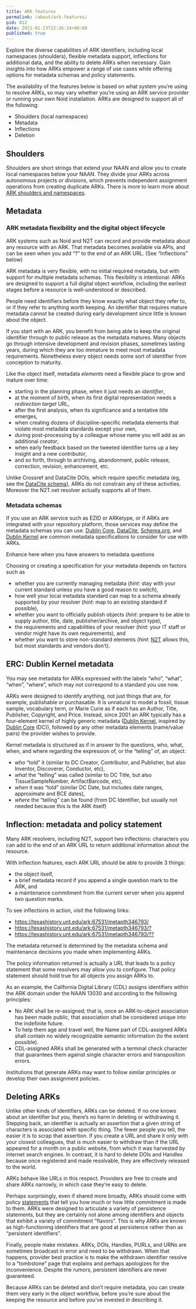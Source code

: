 ```yaml
---
title: ARK features
permalink: /about/ark-features/
pid: 812
date: 2021-01-23T22:26:24+00:00
published: true
---
```


Explore the diverse capabilities of ARK identifiers, including local
namespaces (shoulders), flexible metadata support, inflections for additional
data, and the ability to delete ARKs when necessary. Gain insights into how
ARKs empower a range of use cases while offering options for metadata schemas
and policy statements.

<!--more-->

The availability of the features below is based on what system you’re using to
resolve ARKs, so may vary whether you’re using an ARK service provider or
running your own Noid installation. ARKs are designed to support all of the
following:

-   Shoulders (local namespaces)
-   Metadata
-   Inflections
-   Deletion

## Shoulders

Shoulders are short strings that extend your NAAN and allow you to create
local namespaces below your NAAN. They divide your ARKs across autonomous
projects or divisions, which prevents independent assignment operations
from creating duplicate ARKs. There is more to learn more about [ARK shoulders
and namespaces].

## Metadata

### **ARK metadata flexibility and the digital object lifecycle**

ARK systems such as Noid and N2T can record and provide metadata about any
resource with an ARK. That metadata becomes available via APIs, and can be
seen when you add “?” to the end of an ARK URL. (See “Inflections” below)

ARK metadata is very flexible, with no initial required metadata, but with
support for multiple metadata schemas. This flexibility is intentional: ARKs
are designed to support a full digital object workflow, including the earliest
stages before a resource is well-understood or described.

People need identifiers before they know exactly what object they refer to, or
if they refer to anything worth keeping. An identifier that requires mature
metadata cannot be created during early development since little is known
about the object.

If you start with an ARK, you benefit from being able to keep the original
identifier through to public release as the metadata matures. Many objects go
through intensive development and revision phases, sometimes lasting years,
during which they are too immature to meet most metadata requirements.
Nonetheless every object needs some sort of identifier from conception to
maturity.

Like the object itself, metadata *elements* need a flexible place to grow and
mature over time:

-   starting in the planning phase, when it just needs an *identifier*,
-   at the moment of birth, when its first digital representation needs a
    *redirection target* URL,
-   after the first analysis, when its significance and a tentative *title* emerges,
-   when creating dozens of discipline-specific metadata elements that violate
    most metadata standards except your own,
-   during post-processing by a colleague whose name you will add as an
    additional *creator*,
-   when early feedback based on the tweeted identifier turns up a key insight
    and a new *contributor*,
-   and so forth, through to archiving, abandonment, public release,
    correction, revision, enhancement, etc.

Unlike Crossref and DataCite DOIs, which require specific metadata (eg, see
the [DataCite schema]), ARKs do not constrain any of these activities.
Moreover the N2T.net resolver actually supports all of them.

### **Metadata schemas**

If you use an ARK service such as EZID or ARKetype, or if ARKs are integrated
with your repository platform, those services may define the metadata schemas
you can use. [Dublin Core], [DataCite], [Schema.org], and [Dublin Kernel] are
common metadata specifications to consider for use with ARKs.

Enhance here when you have answers to metadata questions

Choosing or creating a specification for your metadata depends on factors such as

-   whether you are currently managing metadata (*hint*: stay with your
    current standard unless you have a good reason to switch),
-   how well your local metadata standard can map to a schema already
    supported by your resolver (*hint*: map to an existing standard if
    possible),
-   whether you want to officially publish objects (*hint*: prepare to be able
    to supply author, title, date, publisher/archive, and object type),
-   the requirements and capabilities of your resolver (*hint*: your IT staff
    or vendor might have its own requirements), and
-   whether you want to store non-standard elements (*hint*: [N2T] allows
    this, but most standards and vendors don’t).

## ERC: Dublin Kernel metadata

You may see metadata for ARKs expressed with the labels “who”, “what”, “when”,
“where”, which may not correspond to a standard you use now.

ARKs were designed to identify anything, not just things that are, for
example, publishable or purchasable. It is unnatural to model a fossil, tissue
sample, vocabulary term, or Marie Curie as if each has an Author, Title,
Publisher, Copyright, and Price. Instead, since 2001 an ARK typically has a
four-element kernel of highly generic metadata ([Dublin Kernel], inspired by
[Dublin Core] (DC)), followed by any other metadata elements (name/value
pairs) the provider wishes to provide.

Kernel metadata is structured as if in answer to the questions, who, what,
when, and where regarding the expression of, or the “telling” of, an object:

-   *who* “told” it (similar to DC Creator, Contributor, and Publisher, but
    also Inventor, Discoverer, Conductor, etc),
-   *what* the “telling” was called (similar to DC Title, but also
    TissueSampleNumber, ArtifactBarcode, etc),
-   *when* it was “told” (similar DC Date, but includes date ranges,
    approximate and BCE dates),
-   *where* the “telling” can be found (from DC Identifier, but usually not
    needed because this is the ARK itself)

## Inflection: metadata and policy statement

Many ARK resolvers, including N2T, support two inflections: characters you can
add to the end of an ARK URL to return additional information about the
resource.

With inflection features, each ARK URL should be able to provide 3 things:

-   the object itself,
-   a brief metadata record if you append a single question mark to the ARK, and
-   a maintenance commitment from the current server when you append two
    question marks.

To see inflections in action, visit the following links:

-   <https://texashistory.unt.edu/ark:67531/metapth346793/>
-   <https://texashistory.unt.edu/ark:67531/metapth346793/?>
-   <https://texashistory.unt.edu/ark:67531/metapth346793/??>

The metadata returned is determined by the metadata schema and maintenance
decisions you made when implementing ARKs.

The policy information returned is actually a URL that leads to a policy
statement that some resolvers may allow you to configure. That policy
statement should hold true for all objects you assign ARKs to.

As an example, the California Digital Library (CDL) assigns identifiers within
the ARK domain under the NAAN 13030 and according to the following principles:

-   No ARK shall be re-assigned; that is, once an ARK-to-object association
    has been made public, that association shall be considered unique into the
    indefinite future.
-   To help them age and travel well, the Name part of CDL-assigned ARKs shall
    contain no widely recognizable semantic information (to the extent
    possible).
-   CDL-assigned ARKs shall be generated with a terminal check character that
    guarantees them against single character errors and transposition errors.

Institutions that generate ARKs may want to follow similar principles or
develop their own assignment policies.

## Deleting ARKs

Unlike other kinds of identifiers, ARKs can be deleted. If no one knows about
an identifier but you, there’s no harm in deleting or withdrawing it. Stepping
back, an identifier is actually an assertion that a given string of characters
is associated with specific thing. The fewer people you tell, the easier it is
to scrap that assertion. If you create a URL and share it only with your
closest colleagues, that is much easier to withdraw than if the URL appeared
for a month on a public website, from which it was harvested by internet
search engines. In contrast, it is hard to delete DOIs and Handles because
once registered and made resolvable, they are effectively released to the
world.

ARKs behave like URLs in this respect. Providers are free to create and share
ARKs narrowly, in which case they’re easy to delete.

Perhaps surprisingly, even if shared more broadly, ARKs should come with
policy [statements] that tell you how much or how little commitment is made to
them. ARKs were designed to articulate a variety of persistence statements,
but they are certainly not alone among identifiers and objects that exhibit a
variety of commitment “flavors”. This is why ARKs are known as
high-functioning identifiers that are good at persistence rather than as
“persistent identifiers”.

Finally, people make mistakes. ARKs, DOIs, Handles, PURLs, and URNs are
sometimes broadcast in error and need to be withdrawn. When that happens,
provider best practice is to make the withdrawn identifier resolve to a
“tombstone” page that explains and perhaps apologizes for the inconvenience.
Despite the rumors, persistent identifiers are never guaranteed.

Because ARKs can be deleted and don’t require metadata, you can create them
very early in the object workflow, before you’re sure about the keeping the
resource and before you’ve invested in describing it.

[ARK shoulders and namespaces]: about-ark-namespaces.md
[DataCite schema]: https://schema.datacite.org/meta/kernel-4.2/
[Dublin Core]: https://dublincore.org/
[DataCite]: https://schema.datacite.org/
[Schema.org]: https://schema.org/
[Dublin Kernel]: https://dublincore.org/groups/kernel/spec/
[N2T]: https://n2t.net/
[statements]: https://doi.org/10.5334/dsj-2017-039
